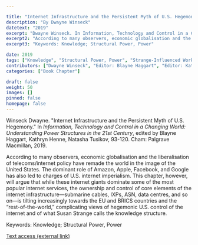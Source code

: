 ```yaml
---

title: "Internet Infrastructure and the Persistent Myth of U.S. Hegemony"
description: "By Dwayne Winseck"
datetext: "2019"
excerpt: "Dwayne Winseck. In Information, Technology and Control in a Changing World: Understanding Power Structures in the 21st Century, edited by Blayne Haggart, Kathryn Henne, Natasha Tusikov, 93-120. Cham: Palgrave Macmillan, 2019."
excerpt2: "According to many observers, economic globalisation and the liberalisation of telecoms/internet policy have remade the world in the image of the United States. The dominant role of Amazon, Apple, Facebook, and Google has also led to charges of U.S. internet imperialism. This chapter, however, will argue that while these internet giants dominate some of the most popular internet services, the ownership and control of core elements of the internet infrastructure—submarine cables, IXPs, ASN, data centres, and so on—is tilting increasingly towards the EU and BRICS countries and the “rest-of-the-world,” complicating views of hegemonic U.S. control of the internet and of what Susan Strange calls the knowledge structure."
excerpt3: "Keywords: Knowledge; Structural Power, Power"

date: 2019
tags: ["Knowledge", "Structural Power, Power", "Strange-Influenced Works", "2010's"]
contributors: ["Dwayne Winseck", "Editor: Blayne Haggart", "Editor: Kathryn Henne", "Editor: Natasha Tusikov"]
categories: ["Book Chapter"]

draft: false
weight: 50
images: []
pinned: false
homepage: false
---
```


Winseck Dwayne. "Internet Infrastructure and the Persistent Myth of U.S. Hegemony." In *Information, Technology and Control in a Changing World: Understanding Power Structures in the 21st Century*, edited by Blayne Haggart, Kathryn Henne, Natasha Tusikov, 93-120. Cham: Palgrave Macmillan, 2019.

According to many observers, economic globalisation and the liberalisation of telecoms/internet policy have remade the world in the image of the United States. The dominant role of Amazon, Apple, Facebook, and Google has also led to charges of U.S. internet imperialism. This chapter, however, will argue that while these internet giants dominate some of the most popular internet services, the ownership and control of core elements of the internet infrastructure—submarine cables, IXPs, ASN, data centres, and so on—is tilting increasingly towards the EU and BRICS countries and the “rest-of-the-world,” complicating views of hegemonic U.S. control of the internet and of what Susan Strange calls the knowledge structure.

Keywords: Knowledge; Structural Power, Power

[Text access (external link)](https://www.worldcat.org/title/1111084507)
